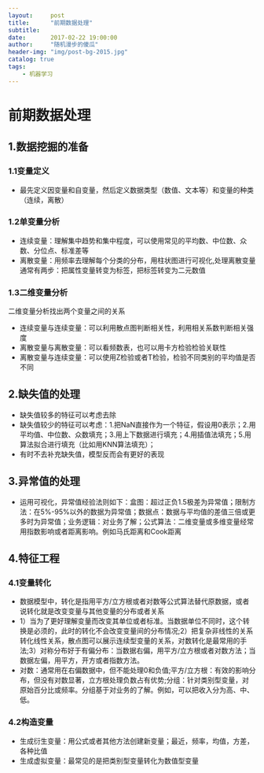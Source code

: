 ```yaml
---
layout:     post
title:      "前期数据处理"
subtitle:
date:       2017-02-22 19:00:00
author:     "随机漫步的傻瓜"
header-img: "img/post-bg-2015.jpg"
catalog: true
tags:
    - 机器学习
---
```


# 前期数据处理

## 1.数据挖掘的准备

### 1.1变量定义
- 最先定义因变量和自变量，然后定义数据类型（数值、文本等）和变量的种类（连续，离散）

### 1.2单变量分析
- 连续变量：理解集中趋势和集中程度，可以使用常见的平均数、中位数、众数、分位点、标准差等
- 离散变量：用频率去理解每个分类的分布，用柱状图进行可视化,处理离散变量通常有两步：把属性变量转变为标签，把标签转变为二元数值

### 1.3二维变量分析
二维变量分析找出两个变量之间的关系
- 连续变量与连续变量：可以利用散点图判断相关性，利用相关系数判断相关强度
- 离散变量与离散变量：可以看频数表，也可以用卡方检验检验关联性
- 离散变量与连续变量：可以使用Z检验或者T检验，检验不同类别的平均值是否不同

## 2.缺失值的处理
- 缺失值较多的特征可以考虑去除
- 缺失值较少的特征可以考虑：1.把NaN直接作为一个特征，假设用0表示；2.用平均值、中位数、众数填充；3.用上下数据进行填充；4.用插值法填充；5.用算法拟合进行填充（比如用KNN算法填充）；
- 有时不去补充缺失值，模型反而会有更好的表现

## 3.异常值的处理
- 运用可视化，异常值经验法则如下：盒图：超过正负1.5极差为异常值；限制方法：在5%-95%以外的数据为异常值；数据点：数据与平均值的差值三倍或更多时为异常值；业务逻辑：对业务了解；公式算法：二维变量或多维变量经常用指数影响或者距离影响。例如马氏距离和Cook距离

## 4.特征工程

### 4.1变量转化
- 数据模型中，转化是指用平方/立方根或者对数等公式算法替代原数据，或者说转化就是改变变量与其他变量的分布或者关系
- 1）当为了更好理解变量而改变其单位或者标准。当数据单位不同时，这个转换是必须的，此时的转化不会改变变量间的分布情况;2）把复杂非线性的关系转化线性关系，散点图可以展示连续型变量的关系，对数转化是最常用的手法;3）对称分布好于有偏分布：当数据右偏，用平方/立方根或者对数方法；当数据左偏，用平方，开方或者指数方法。
- 对数：通常用在右偏数据中，但不能处理0和负值;平方/立方根：有效的影响分布，但没有对数显著，立方根处理负数占有优势;分组：针对类别型变量，对原始百分比或频率。分组基于对业务的了解。例如，可以把收入分为高、中、低。

### 4.2构造变量
- 生成衍生变量：用公式或者其他方法创建新变量；最近，频率，均值，方差，各种比值
- 生成虚拟变量：最常见的是把类别型变量转化为数值型变量
